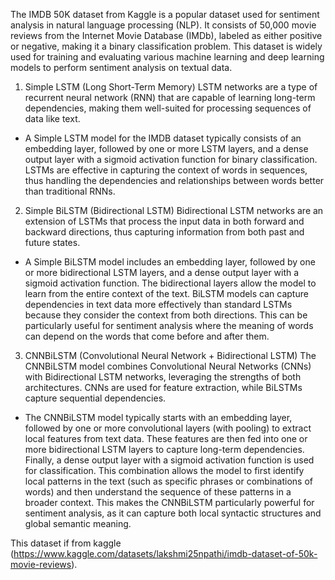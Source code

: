 The IMDB 50K dataset from Kaggle is a popular dataset used for sentiment analysis in natural language processing (NLP). It consists of 50,000 movie reviews from the Internet Movie Database (IMDb), labeled as either positive or negative, making it a binary classification problem. 
This dataset is widely used for training and evaluating various machine learning and deep learning models to perform sentiment analysis on textual data.

1. Simple LSTM (Long Short-Term Memory)
LSTM networks are a type of recurrent neural network (RNN) that are capable of learning long-term dependencies, making them well-suited for processing sequences of data like text.

- A Simple LSTM model for the IMDB dataset typically consists of an embedding layer, followed by one or more LSTM layers, and a dense output layer with a sigmoid activation function for binary classification.
LSTMs are effective in capturing the context of words in sequences, thus handling the dependencies and relationships between words better than traditional RNNs.

2. Simple BiLSTM (Bidirectional LSTM)
Bidirectional LSTM networks are an extension of LSTMs that process the input data in both forward and backward directions, thus capturing information from both past and future states.

- A Simple BiLSTM model includes an embedding layer, followed by one or more bidirectional LSTM layers, and a dense output layer with a sigmoid activation function. The bidirectional layers allow the model to learn from the entire context of the text.
BiLSTM models can capture dependencies in text data more effectively than standard LSTMs because they consider the context from both directions. This can be particularly useful for sentiment analysis where the meaning of words can depend on the words that come before and after them.

3. CNNBiLSTM (Convolutional Neural Network + Bidirectional LSTM)
The CNNBiLSTM model combines Convolutional Neural Networks (CNNs) with Bidirectional LSTM networks, leveraging the strengths of both architectures. CNNs are used for feature extraction, while BiLSTMs capture sequential dependencies.

- The CNNBiLSTM model typically starts with an embedding layer, followed by one or more convolutional layers (with pooling) to extract local features from text data. These features are then fed into one or more bidirectional LSTM layers to capture long-term dependencies. Finally, a dense output layer with a sigmoid activation function is used for classification.
This combination allows the model to first identify local patterns in the text (such as specific phrases or combinations of words) and then understand the sequence of these patterns in a broader context. This makes the CNNBiLSTM particularly powerful for sentiment analysis, as it can capture both local syntactic structures and global semantic meaning.

This dataset if from kaggle (https://www.kaggle.com/datasets/lakshmi25npathi/imdb-dataset-of-50k-movie-reviews).
